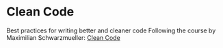 # Clean Code

Best practices for writing better and cleaner code
Following the course by Maximilian Schwarzmueller: [Clean Code](https://www.udemy.com/course/writing-clean-code/)
